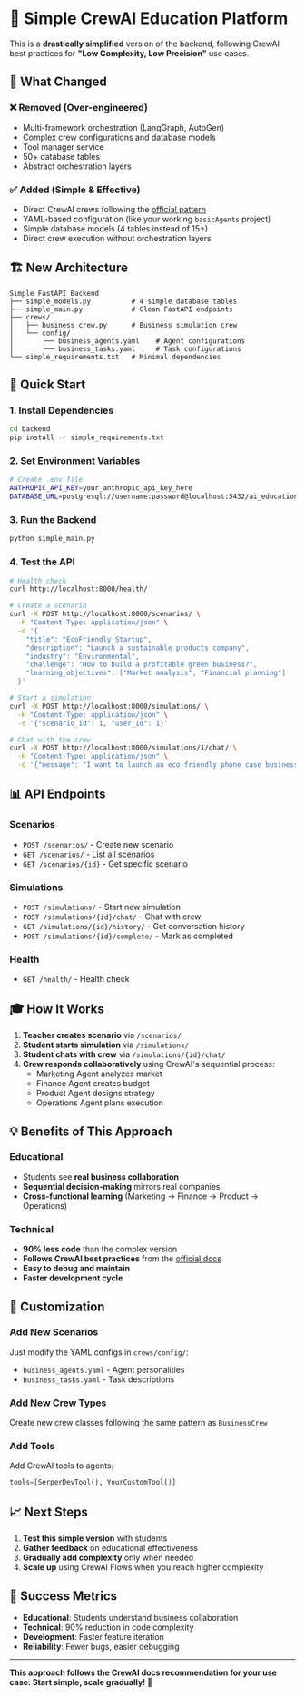 # 🚀 Simple CrewAI Education Platform

This is a **drastically simplified** version of the backend, following CrewAI best practices for **"Low Complexity, Low Precision"** use cases.

## 🎯 **What Changed**

### **❌ Removed (Over-engineered)**
- Multi-framework orchestration (LangGraph, AutoGen)
- Complex crew configurations and database models
- Tool manager service
- 50+ database tables
- Abstract orchestration layers

### **✅ Added (Simple & Effective)**
- Direct CrewAI crews following the [official pattern](https://docs.crewai.com/en)
- YAML-based configuration (like your working `basicAgents` project)
- Simple database models (4 tables instead of 15+)
- Direct crew execution without orchestration layers

## 🏗️ **New Architecture**

```
Simple FastAPI Backend
├── simple_models.py          # 4 simple database tables
├── simple_main.py            # Clean FastAPI endpoints
├── crews/
│   ├── business_crew.py      # Business simulation crew
│   └── config/
│       ├── business_agents.yaml    # Agent configurations
│       └── business_tasks.yaml     # Task configurations
└── simple_requirements.txt   # Minimal dependencies
```

## 🚀 **Quick Start**

### **1. Install Dependencies**
```bash
cd backend
pip install -r simple_requirements.txt
```

### **2. Set Environment Variables**
```bash
# Create .env file
ANTHROPIC_API_KEY=your_anthropic_api_key_here
DATABASE_URL=postgresql://username:password@localhost:5432/ai_education
```

### **3. Run the Backend**
```bash
python simple_main.py
```

### **4. Test the API**
```bash
# Health check
curl http://localhost:8000/health/

# Create a scenario
curl -X POST http://localhost:8000/scenarios/ \
  -H "Content-Type: application/json" \
  -d '{
    "title": "EcoFriendly Startup",
    "description": "Launch a sustainable products company",
    "industry": "Environmental",
    "challenge": "How to build a profitable green business?",
    "learning_objectives": ["Market analysis", "Financial planning"]
  }'

# Start a simulation
curl -X POST http://localhost:8000/simulations/ \
  -H "Content-Type: application/json" \
  -d '{"scenario_id": 1, "user_id": 1}'

# Chat with the crew
curl -X POST http://localhost:8000/simulations/1/chat/ \
  -H "Content-Type: application/json" \
  -d '{"message": "I want to launch an eco-friendly phone case business. What should I consider?"}'
```

## 📊 **API Endpoints**

### **Scenarios**
- `POST /scenarios/` - Create new scenario
- `GET /scenarios/` - List all scenarios
- `GET /scenarios/{id}` - Get specific scenario

### **Simulations**
- `POST /simulations/` - Start new simulation
- `POST /simulations/{id}/chat/` - Chat with crew
- `GET /simulations/{id}/history/` - Get conversation history
- `POST /simulations/{id}/complete/` - Mark as completed

### **Health**
- `GET /health/` - Health check

## 🎓 **How It Works**

1. **Teacher creates scenario** via `/scenarios/`
2. **Student starts simulation** via `/simulations/`
3. **Student chats with crew** via `/simulations/{id}/chat/`
4. **Crew responds collaboratively** using CrewAI's sequential process:
   - Marketing Agent analyzes market
   - Finance Agent creates budget
   - Product Agent designs strategy
   - Operations Agent plans execution

## 💡 **Benefits of This Approach**

### **Educational**
- Students see **real business collaboration**
- **Sequential decision-making** mirrors real companies
- **Cross-functional learning** (Marketing → Finance → Product → Operations)

### **Technical**
- **90% less code** than the complex version
- **Follows CrewAI best practices** from the [official docs](https://docs.crewai.com/en)
- **Easy to debug and maintain**
- **Faster development cycle**

## 🔧 **Customization**

### **Add New Scenarios**
Just modify the YAML configs in `crews/config/`:
- `business_agents.yaml` - Agent personalities
- `business_tasks.yaml` - Task descriptions

### **Add New Crew Types**
Create new crew classes following the same pattern as `BusinessCrew`

### **Add Tools**
Add CrewAI tools to agents:
```python
tools=[SerperDevTool(), YourCustomTool()]
```

## 📈 **Next Steps**

1. **Test this simple version** with students
2. **Gather feedback** on educational effectiveness
3. **Gradually add complexity** only when needed
4. **Scale up** using CrewAI Flows when you reach higher complexity

## 🎯 **Success Metrics**

- **Educational**: Students understand business collaboration
- **Technical**: 90% reduction in code complexity
- **Development**: Faster feature iteration
- **Reliability**: Fewer bugs, easier debugging

---

**This approach follows the CrewAI docs recommendation for your use case: Start simple, scale gradually! 🚀** 